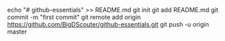 echo "# github-essentials" >> README.md
git init
git add README.md
git commit -m "first commit"
git remote add origin https://github.com/BigDScouter/github-essentials.git
git push -u origin master
